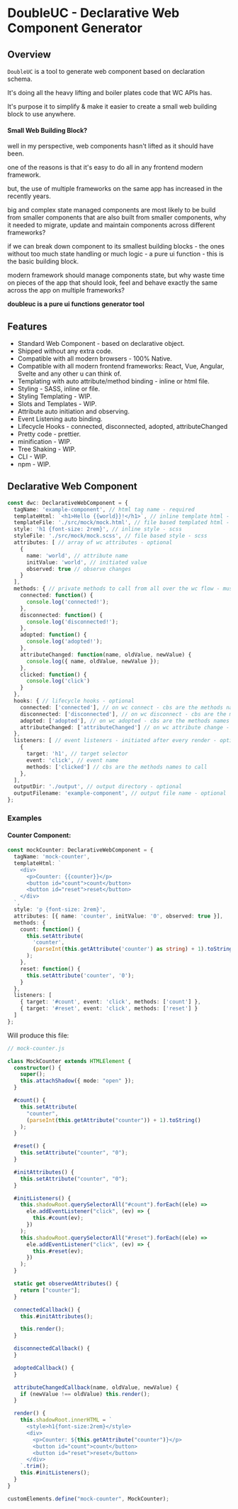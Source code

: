 # DoubleUC - Declarative Web Component Generator

## Overview

`DoubleUC` is a tool to generate web component based on declaration schema.

It's doing all the heavy lifting and boiler plates code that WC APIs has.

It's purpose it to simplify & make it easier to create a small web building block to use anywhere.

#### Small Web Building Block?
well in my perspective, web components hasn't lifted as it should have been.

one of the reasons is that it's easy to do all in any frontend modern framework.

but, the use of multiple frameworks on the same app has increased in the recently years.

big and complex state managed components are most likely to be build from smaller components that are also built
from smaller components, why it needed to migrate, update and maintain components across different frameworks?

if we can break down component to its smallest building blocks - the ones without too much state handling or much logic - a pure
ui function - this is the basic building block.

modern framework should manage components state, but why waste time on pieces of the app that should look, feel and behave exactly the same across the app on multiple frameworks?

**doubleuc is a pure ui functions generator tool**

## Features

- Standard Web Component - based on declarative object.
- Shipped without any extra code.
- Compatible with all modern browsers - 100% Native.
- Compatible with all modern frontend frameworks: React, Vue, Angular, Svelte and any other u can think of.
- Templating with auto attribute/method binding - inline or html file.
- Styling - SASS, inline or file.
- Styling Templating - WIP.
- Slots and Templates - WIP.
- Attribute auto initiation and observing.
- Event Listening auto binding.
- Lifecycle Hooks - connected, disconnected, adopted, attributeChanged
- Pretty code - prettier.
- minification - WIP.
- Tree Shaking - WIP.
- CLI - WIP.
- npm - WIP.

## Declarative Web Component

```typescript
const dwc: DeclarativeWebComponent = {
  tagName: 'example-component', // html tag name - required
  templateHtml: `<h1>Hello {{world}}!</h1>`, // inline template html - required or file
  templateFile: './src/mock/mock.html', // file based templated html - required or inline
  style: 'h1 {font-size: 2rem}', // inline style - scss
  styleFile: './src/mock/mock.scss', // file based style - scss
  attributes: [ // array of wc attributes - optional
    {
      name: 'world', // attribute name
      initValue: 'world', // initiated value
      observed: true // observe changes
    }
  ],
  methods: { // private methods to call from all over the wc flow - must be a function scope - optional
    connected: function() {
      console.log('connected!');
    },
    disconnected: function() {
      console.log('disconnected!');
    },
    adopted: function() {
      console.log('adopted!');
    },
    attributeChanged: function(name, oldValue, newValue) {
      console.log({ name, oldValue, newValue });
    },
    clicked: function() {
      console.log('click')
    }
  },
  hooks: { // lifecycle hooks - optional
    connected: ['connected'], // on wc connect - cbs are the methods names to call - optional
    disconnected: ['disconnected'], // on wc disconnect - cbs are the methods names to call - optional
    adopted: ['adopted'], // on wc adopted - cbs are the methods names to call - optional
    attributeChanged: ['attributeChanged'] // on wc attribute change - cbs are the methods names to call - optional
  },
  listeners: [ // event listeners - initiated after every render - optional
    {
      target: 'h1', // target selector
      event: 'click', // event name
      methods: ['clicked'] // cbs are the methods names to call
    },
  ],
  outputDir: './output', // output directory - optional
  outputFilename: 'example-component', // output file name - optional
};
```

### Examples

#### Counter Component:

```typescript
const mockCounter: DeclarativeWebComponent = {
  tagName: 'mock-counter',
  templateHtml: `
    <div>
      <p>Counter: {{counter}}</p>
      <button id="count">count</button>
      <button id="reset">reset</button>
    </div>    
  `,
  style: 'p {font-size: 2rem}',
  attributes: [{ name: 'counter', initValue: '0', observed: true }],
  methods: {
    count: function() {
      this.setAttribute(
        'counter',
        (parseInt(this.getAttribute('counter') as string) + 1).toString()
      );
    },
    reset: function() {
      this.setAttribute('counter', '0');
    }
  },
  listeners: [
    { target: '#count', event: 'click', methods: ['count'] },
    { target: '#reset', event: 'click', methods: ['reset'] }
  ]
};
```

Will produce this file:

```typescript
// mock-counter.js

class MockCounter extends HTMLElement {
  constructor() {
    super();
    this.attachShadow({ mode: "open" });
  }

  #count() {
    this.setAttribute(
      "counter",
      (parseInt(this.getAttribute("counter")) + 1).toString()
    );
  }

  #reset() {
    this.setAttribute("counter", "0");
  }

  #initAttributes() {
    this.setAttribute("counter", "0");
  }

  #initListeners() {
    this.shadowRoot.querySelectorAll("#count").forEach((ele) =>
      ele.addEventListener("click", (ev) => {
        this.#count(ev);
      })
    );
    this.shadowRoot.querySelectorAll("#reset").forEach((ele) =>
      ele.addEventListener("click", (ev) => {
        this.#reset(ev);
      })
    );
  }

  static get observedAttributes() {
    return ["counter"];
  }

  connectedCallback() {
    this.#initAttributes();

    this.render();
  }

  disconnectedCallback() {
  }

  adoptedCallback() {
  }

  attributeChangedCallback(name, oldValue, newValue) {
    if (newValue !== oldValue) this.render();
  }

  render() {
    this.shadowRoot.innerHTML = `
      <style>h1{font-size:2rem}</style>
      <div>
        <p>Counter: ${this.getAttribute("counter")}</p>
        <button id="count">count</button>
        <button id="reset">reset</button>
      </div>
    `.trim();
    this.#initListeners();
  }
}

customElements.define("mock-counter", MockCounter);
```